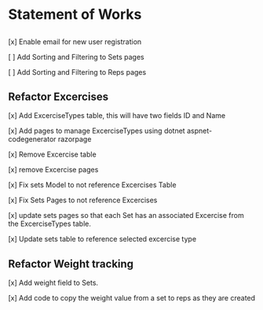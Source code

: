 #  Statement of Works

##

[x] Enable email for new user registration

[ ] Add Sorting and Filtering to Sets pages

[ ] Add Sorting and Filtering to Reps pages

## Refactor Excercises

[x] Add ExcerciseTypes table, this will have two fields ID and Name

[x] Add pages to manage ExcerciseTypes using dotnet aspnet-codegenerator razorpage

[x] Remove Excercise table 

[x] remove Excercise pages

[x] Fix sets Model to not reference Excercises Table

[x] Fix Sets Pages to not reference Excercises

[x] update sets pages so that each Set has an associated Excercise from the  ExcerciseTypes table.

[x] Update sets table to reference selected excercise type

## Refactor Weight tracking

[x] Add weight field to Sets.

[x] Add code to copy the weight value from a set to reps as they are created
